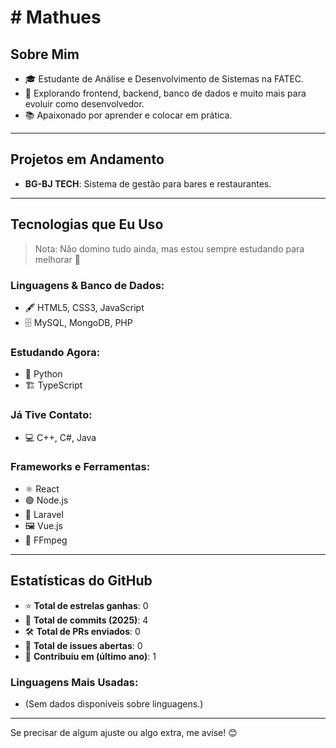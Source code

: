 # # Mathues 

## Sobre Mim
- 🎓 Estudante de Análise e Desenvolvimento de Sistemas na FATEC.
- 🚀 Explorando frontend, backend, banco de dados e muito mais para evoluir como desenvolvedor.
- 📚 Apaixonado por aprender e colocar em prática.

---

## Projetos em Andamento
- **BG-BJ TECH**: Sistema de gestão para bares e restaurantes.

---

## Tecnologias que Eu Uso
> Nota: Não domino tudo ainda, mas estou sempre estudando para melhorar 💪

### Linguagens & Banco de Dados:
- 🖋️ HTML5, CSS3, JavaScript
- 🗄️ MySQL, MongoDB, PHP

### Estudando Agora:
- 🐍 Python
- 🏗️ TypeScript

### Já Tive Contato:
- 💻 C++, C#, Java

### Frameworks e Ferramentas:
- ⚛️ React
- 🟢 Node.js
- 🦅 Laravel
- 🖼️ Vue.js
- 🎥 FFmpeg

---

## Estatísticas do GitHub
- ⭐ **Total de estrelas ganhas**: 0
- 📑 **Total de commits (2025)**: 4
- 🛠️ **Total de PRs enviados**: 0
- 🐞 **Total de issues abertas**: 0
- 🌟 **Contribuiu em (último ano)**: 1

### Linguagens Mais Usadas:
- (Sem dados disponíveis sobre linguagens.)

---

Se precisar de algum ajuste ou algo extra, me avise! 😊
